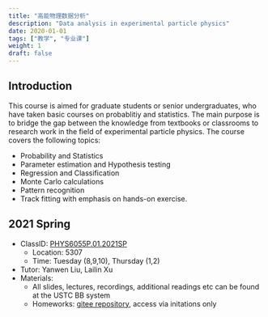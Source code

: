 ```yaml
---
title: "高能物理数据分析"
description: "Data analysis in experimental particle physics"
date: 2020-01-01
tags: ["教学", "专业课"]
weight: 1
draft: false
---
```


## Introduction
This course is aimed for graduate students or senior undergraduates, who have taken basic courses on probablitiy and statistics. The main purpose is to bridge the gap between the knowledge from textbooks or classrooms to research work in the field of experimental particle physics. The course covers the following topics:
* Probability and Statistics
* Parameter estimation and Hypothesis testing
* Regression and Classification
* Monte Carlo calculations
* Pattern recognition
* Track fitting
with emphasis on hands-on exercise.

## 2021 Spring
* ClassID: [PHYS6055P.01.2021SP](https://www.bb.ustc.edu.cn/webapps/blackboard/execute/modulepage/view?course_id=_7589_1&cmp_tab_id=_8622_1&editMode=true&mode=cpview)
   * Location: 5307
   * Time: Tuesday (8,9,10), Thursday (1,2)
* Tutor: Yanwen Liu, Lailin Xu
* Materials:
   * All slides, lectures, recordings, additional readings etc can be found at the USTC BB system
   * Homeworks: [gitee repository](https://gitee.com/ustc-hep/dashboard/programs/210191), access via initations only
